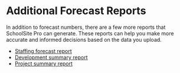 # Additional Forecast Reports

In addition to forecast numbers, there are a few more reports that SchoolSite Pro can generate. These reports can help you make more accurate and informed decisions based on the data you upload.

- [Staffing forecast report](staffingForecasts/aboutStaff.md)
-  [Development summary report](developmentSummary/index.md)
-  [Project summary report](projectSummary/index.md)
